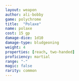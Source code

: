 ```yaml
---
layout: weapon
author: ali-bobby
game: polychrome
title:  "Polaxe"
name: polaxe
cost: 15 gp
damage-dice: 1d10
damage-type: bludgeoning
weight: 4
properties: [reach, two-handed]
proficiency: martial
range: "-"
magic: false
rarity: common
---
```

